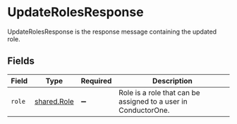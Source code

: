 # UpdateRolesResponse

UpdateRolesResponse is the response message containing the updated role.


## Fields

| Field                                                          | Type                                                           | Required                                                       | Description                                                    |
| -------------------------------------------------------------- | -------------------------------------------------------------- | -------------------------------------------------------------- | -------------------------------------------------------------- |
| `role`                                                         | [shared.Role](../../../sdk/models/shared/role.md)              | :heavy_minus_sign:                                             | Role is a role that can be assigned to a user in ConductorOne. |
